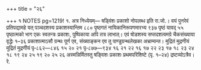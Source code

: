 +++
title = "२६"

+++
१
 NOTES pg=1219! १. अत्र निध्येयम्— षड्‍विंशः प्रकाशो नोपलब्ध इति रा.जो.। वयं पुनरेवं प्रतिपद्यामहे यत् पञ्चदशस्य प्रकाशस्यान्तिम ८८० पृष्ठगतं नायिकानिरूपणमारभ्य ९३७ पृष्ठं यावद् ५५ पृष्ठात्मको भाग एकः स्वतन्त्रः प्रकाशः, पुष्पिकाया अपि तत्र लाभात्। एवं षोडशस्य सप्‍तदशत्वमग्रे चैकसंख्याया वृद्धेः १–३६ प्रकाशात्माऽसौ ग्रन्थः पूर्ण एव, संख्याङ्कन एव तु पाण्डुग्रन्थलेखका अभ्राम्यन्त। मुद्रितं मुद्रणीयं मुद्रितं मुद्रणीयं पृ॰८६२—८४६ १५ २० २१ पृ॰८७७—९३४ १६ २१ २२ १६ १७ २२ २३ १७ १८ २३ २४ १८ १९ २४ २५ १९ २० २५ २६ अस्मन्निर्मितस्तु षङ्विशः प्रकाशः प्रथमपरिशिष्टे (पृ. १–२४) द्रष्टव्योऽत्रैव। रे. 
